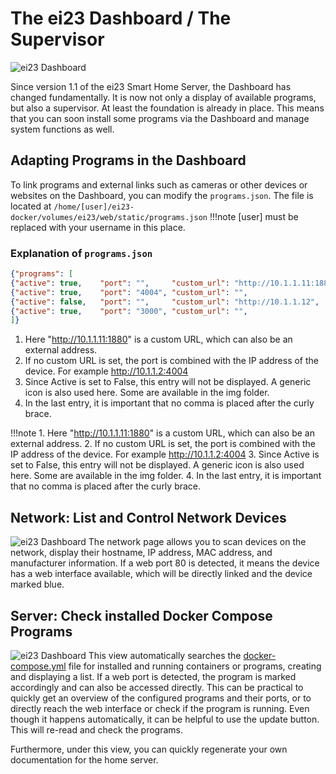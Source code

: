 # The ei23 Dashboard / The Supervisor
![ei23 Dashboard](https://ei23.de/bilder/dashboard01.jpg)

Since version 1.1 of the ei23 Smart Home Server, the Dashboard has changed fundamentally. 
It is now not only a display of available programs, but also a supervisor. At least the foundation is already in place. This means that you can soon install some programs via the Dashboard and manage system functions as well.

## Adapting Programs in the Dashboard

To link programs and external links such as cameras or other devices or websites on the Dashboard, you can modify the `programs.json`.
The file is located at `/home/[user]/ei23-docker/volumes/ei23/web/static/programs.json`
!!!note
    [user] must be replaced with your username in this place.

### Explanation of `programs.json`
```json
{"programs": [
{"active": true,    "port": "",     "custom_url": "http://10.1.1.11:1880",  "name": "NodeRED",          "title": "Garage",              "img": "img/nodered.png"}, // (1)
{"active": true,    "port": "4004", "custom_url": "",                       "name": "MQTT-Explorer",    "title": "MQTT-Explorer",       "img": "img/mqtt-explorer.png"}, // (2)
{"active": false,   "port": "",     "custom_url": "http://10.1.1.12",       "name": "Garden Camera",    "title": "Beautiful Garden",    "img": "img/camera.png"}, // (3)
{"active": true,    "port": "3000", "custom_url": "",                       "name": "Grafana",          "title": "Data Visualization",  "img": "img/grafana.png"} // (4)
]}
```

1. Here "http://10.1.1.11:1880" is a custom URL, which can also be an external address.
2. If no custom URL is set, the port is combined with the IP address of the device. For example http://10.1.1.2:4004
3. Since Active is set to False, this entry will not be displayed. A generic icon is also used here. Some are available in the img folder.
4. In the last entry, it is important that no comma is placed after the curly brace.

!!!note
    1. Here "http://10.1.1.11:1880" is a custom URL, which can also be an external address.
    2. If no custom URL is set, the port is combined with the IP address of the device. For example http://10.1.1.2:4004
    3. Since Active is set to False, this entry will not be displayed. A generic icon is also used here. Some are available in the img folder.
    4. In the last entry, it is important that no comma is placed after the curly brace.



## Network: List and Control Network Devices

![ei23 Dashboard](https://ei23.de/bilder/dashboard02.jpg)
The network page allows you to scan devices on the network, display their hostname, IP address, MAC address, and manufacturer information. If a web port 80 is detected, it means the device has a web interface available, which will be directly linked and the device marked blue.

## Server: Check installed Docker Compose Programs

![ei23 Dashboard](https://ei23.de/bilder/dashboard03.jpg)
This view automatically searches the [docker-compose.yml](docker-compose.md) file for installed and running containers or programs, creating and displaying a list. 
If a web port is detected, the program is marked accordingly and can also be accessed directly.
This can be practical to quickly get an overview of the configured programs and their ports, or to directly reach the web interface or check if the program is running.
Even though it happens automatically, it can be helpful to use the update button. This will re-read and check the programs.

Furthermore, under this view, you can quickly regenerate your own documentation for the home server. 
